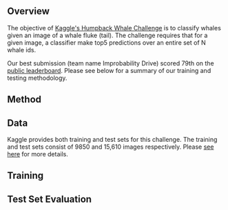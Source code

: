 ## Overview
The objective of [Kaggle's Humpback Whale Challenge](https://www.kaggle.com/c/whale-categorization-playground) is to classify whales given an image of a whale fluke (tail). The challenge requires that for a given image, a classifier make top5 predictions over an entire set of N whale ids. 

Our best submission (team name Improbability Drive) scored 79th on the [public leaderboard](https://www.kaggle.com/c/whale-categorization-playground/leaderboard). Please see below for a summary of our training and testing methodology.

## Method 

## Data
Kaggle provides both training and test sets for this challenge. The training and test sets consist of 9850 and 15,610 images respectively. Please [see here](data/README.md) for more details.

## Training

## Test Set Evaluation
